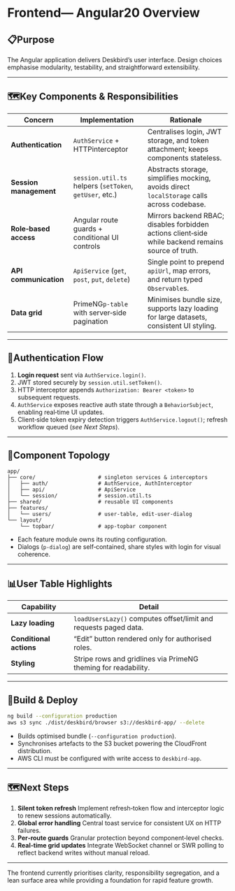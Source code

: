# Frontend— Angular20 Overview

## 📋Purpose

The Angular application delivers Deskbird’s user interface. Design choices emphasise modularity, testability, and straightforward extensibility.

---

## 🗺️Key Components & Responsibilities

| Concern                | Implementation                                          | Rationale                                                                                           |
| ---------------------- | ------------------------------------------------------- | --------------------------------------------------------------------------------------------------- |
| **Authentication**     | `AuthService` + HTTPinterceptor                        | Centralises login, JWT storage, and token attachment; keeps components stateless.                   |
| **Session management** | `session.util.ts` helpers (`setToken`, `getUser`, etc.) | Abstracts storage, simplifies mocking, avoids direct `localStorage` calls across codebase.          |
| **Role‑based access**  | Angular route guards + conditional UI controls          | Mirrors backend RBAC; disables forbidden actions client‑side while backend remains source of truth. |
| **API communication**  | `ApiService` (`get`, `post`, `put`, `delete`)           | Single point to prepend `apiUrl`, map errors, and return typed `Observable`s.                       |
| **Data grid**          | PrimeNG`p-table` with server‑side pagination           | Minimises bundle size, supports lazy loading for large datasets, consistent UI styling.             |

---

## 🔐Authentication Flow

1. **Login request** sent via `AuthService.login()`.
2. JWT stored securely by `session.util.setToken()`.
3. HTTP interceptor appends `Authorization: Bearer <token>` to subsequent requests.
4. `AuthService` exposes reactive auth state through a `BehaviorSubject`, enabling real‑time UI updates.
5. Client‑side token expiry detection triggers `AuthService.logout()`; refresh workflow queued (*see Next Steps*).

---

## 🧩Component Topology

```text
app/
├── core/                    # singleton services & interceptors
│   ├── auth/                # AuthService, AuthInterceptor
│   ├── api/                 # ApiService
│   └── session/             # session.util.ts
├── shared/                  # reusable UI components
├── features/
│   └── users/               # user-table, edit-user-dialog
└── layout/
    └── topbar/              # app-topbar component
```

* Each feature module owns its routing configuration.
* Dialogs (`p-dialog`) are self‑contained, share styles with login for visual coherence.

---

## 📊User Table Highlights

| Capability              | Detail                                                           |
| ----------------------- | ---------------------------------------------------------------- |
| **Lazy loading**        | `loadUsersLazy()` computes offset/limit and requests paged data. |
| **Conditional actions** | “Edit” button rendered only for authorised roles.                |
| **Styling**             | Stripe rows and gridlines via PrimeNG theming for readability.   |

---

## 🔨Build & Deploy

```bash
ng build --configuration production
aws s3 sync ./dist/deskbird/browser s3://deskbird-app/ --delete
```

* Builds optimised bundle (`--configuration production`).
* Synchronises artefacts to the S3 bucket powering the CloudFront distribution.
* AWS CLI must be configured with write access to `deskbird-app`.

---

## 🗺️Next Steps

1. **Silent token refresh**
   Implement refresh‑token flow and interceptor logic to renew sessions automatically.
2. **Global error handling**
   Central toast service for consistent UX on HTTP failures.
3. **Per‑route guards**
   Granular protection beyond component‑level checks.
4. **Real‑time grid updates**
   Integrate WebSocket channel or SWR polling to reflect backend writes without manual reload.

---

The frontend currently prioritises clarity, responsibility segregation, and a lean surface area while providing a foundation for rapid feature growth.
